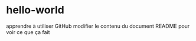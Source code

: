 # hello-world
apprendre à utiliser GitHub
modifier le contenu du document README pour voir ce que ça fait 
